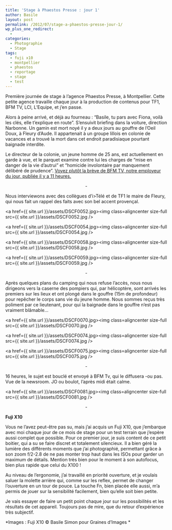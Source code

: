 ```yaml
---
title: 'Stage à Phaestos Presse : jour 1'
author: Basile
layout: post
permalink: /2012/07/stage-a-phaestos-presse-jour-1/
wp_plus_one_redirect:
  -
categories:
  - Photographie
  - Stage
tags:
  - fuji x10
  - montpellier
  - phaestos
  - reportage
  - stage
  - test
---
```

Première journée de stage à l&#8217;agence Phaestos Presse, à Montpellier.
Cette petite agence travaille chaque jour à la production de contenus pour TF1, BFM TV, LCI, L&#8217;Equipe, et j&#8217;en passe.

Alors à peine arrivé, et déjà au fourneau : &#8220;Basile, tu pars avec Fiona, voilà les clés, elle t&#8217;explique en route&#8221;.
S&#8217;ensuivit briefing dans la voiture, direction Narbonne. Un gamin est mort noyé il y a deux jours au gouffre de l&#8217;Oeil Doux, à Fleury d&#8217;Aude. Il appartenait à un groupe lillois en colonie de vacances et a trouvé la mort dans cet endroit paradisiaque pourtant baignade interdite.

Le directeur de la colonie, un jeune homme de 25 ans, est actuellement en garde à vue, et le parquet examine contre lui les charges de &#8220;mise en danger de la vie d&#8217;autrui&#8221; et &#8220;homicide involontaire par manquement délibéré de prudence&#8221;.
[Voyez plutôt la brève de BFM TV, notre employeur du jour, publiée il y a 11 heures.][1]

<p style="text-align: center;">
  -
</p>

Nous interviewons avec des collègues d&#8217;i>Télé et de TF1 le maire de Fleury, qui nous fait un rappel des faits avec son bel accent provençal.

<a href={{ site.url }}/assets/DSCF0052.jpg><img class=aligncenter size-full src={{ site.url }}/assets/DSCF0052.jpg /></a>

<a href={{ site.url }}/assets/DSCF0054.jpg><img class=aligncenter size-full src={{ site.url }}/assets/DSCF0054.jpg /></a>

<a href={{ site.url }}/assets/DSCF0058.jpg><img class=aligncenter size-full src={{ site.url }}/assets/DSCF0058.jpg /></a>

<a href={{ site.url }}/assets/DSCF0059.jpg><img class=aligncenter size-full src={{ site.url }}/assets/DSCF0059.jpg /></a>

<p style="text-align: center;">
  -
</p>

Après quelques plans du camping qui nous refuse l&#8217;accès, nous nous dirigeons vers la caserne des pompiers qui, par hélicoptère, sont arrivés les premiers sur les lieux et ont plongé dans le gouffre (15m de profondeur) pour repêcher le corps sans vie du jeune homme.
Nous sommes reçus très poliment par ce lieutenant, pour qui la baignade dans le gouffre n&#8217;est pas vraiment blâmable&#8230;

<a href={{ site.url }}/assets/DSCF0070.jpg><img class=aligncenter size-full src={{ site.url }}/assets/DSCF0070.jpg /></a>

<a href={{ site.url }}/assets/DSCF0074.jpg><img class=aligncenter size-full src={{ site.url }}/assets/DSCF0074.jpg /></a>

<a href={{ site.url }}/assets/DSCF0075.jpg><img class=aligncenter size-full src={{ site.url }}/assets/DSCF0075.jpg /></a>

<p style="text-align: center;">
  -
</p>

16 heures, le sujet est bouclé et envoyé à BFM Tv, qui le diffusera -ou pas.
Vue de la newsroom. JO ou boulot, l&#8217;après midi était calme.

<a href={{ site.url }}/assets/DSCF0081.jpg><img class=aligncenter size-full src={{ site.url }}/assets/DSCF0081.jpg /></a>

<p style="text-align: center;">
  -
</p>

**Fuji X10**

Vous ne l&#8217;avez peut-être pas su, mais j&#8217;ai acquis un Fuji X10, que j&#8217;embarque avec moi chaque jour de ce mois de stage pour un test terrain que j&#8217;espère aussi complet que possible.
Pour ce premier jour, je suis content de ce petit boitier, qui a su se faire discret et totalement silencieux. Il a bien géré la lumière des différents moments que j&#8217;ai photographié, permettant grâce à son zoom f/2-2.8 de ne pas monter trop haut dans les ISOs pour garder un maximum de détails.
Mention très bien pour le moment à son autofocus, bien plus rapide que celui du X100 !

Au niveau de l&#8217;ergonomie, j&#8217;ai travaillé en priorité ouverture, et je voulais saluer la molette arrière qui, comme sur les reflex, permet de changer l&#8217;ouverture en un tour de pouce. La touche Fn, bien placée elle aussi, m&#8217;a permis de jouer sur la sensibilité facilement, bien qu&#8217;elle soit bien petite.

Je vais essayer de faire un petit point chaque jour sur les possibilités et les résultats de cet appareil.
Toujours pas de mire, que du retour d&#8217;expérience très subjectif.

*Images : Fuji X10
© Basile Simon pour Graines d’Images *

<div class="wp_plus_one_button" style="margin: 0 8px 8px 0; float:left; ">
  <g:plusone count="false" href="http://blog.basilesimon.fr/2012/07/stage-a-phaestos-presse-jour-1/" callback="wp_plus_one_handler"></g:plusone>
</div>

 [1]: http://www.bfmtv.com/un-directeur-de-colonie-de-vacances-en-garde-actu31293.html
